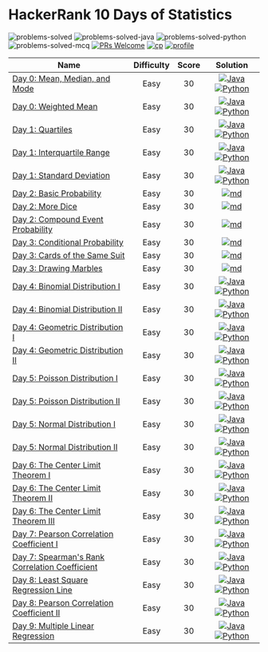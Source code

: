 # HackerRank 10 Days of Statistics

![problems-solved](https://img.shields.io/badge/Problems%20Solved-18/25-1f425f.svg)
![problems-solved-java](https://img.shields.io/badge/Java-12/19-008000.svg)
![problems-solved-python](https://img.shields.io/badge/Python-12/19-008000.svg)
![problems-solved-mcq](https://img.shields.io/badge/MCQ's-6/6-008000.svg)
[![PRs Welcome](https://img.shields.io/badge/PRs-welcome-brightgreen.svg)](CONTRIBUTING.md)
[![cp](https://img.shields.io/badge/also%20see-Competitve%20Programming-1f72ff.svg)](https://github.com/anishLearnsToCode/competitive-programming)
[![profile](https://img.shields.io/badge/also%20see-My%20Hackerrank%20Profile-1f72ff.svg)](https://www.hackerrank.com/anishviewer)

| Name | Difficulty | Score | Solution |
|------|:----------:|:-----:|:--------:|
| [Day 0: Mean, Median, and Mode](https://www.hackerrank.com/challenges/s10-basic-statistics) | Easy | 30 | [![Java](https://img.icons8.com/color/40/000000/java-coffee-cup-logo.png)](src/Day0A.java) [![Python](https://img.icons8.com/color/35/000000/python.png)](python/day_0a.py) |
| [Day 0: Weighted Mean](https://www.hackerrank.com/challenges/s10-weighted-mean) | Easy | 30 | [![Java](https://img.icons8.com/color/40/000000/java-coffee-cup-logo.png)](src/Day0B.java) [![Python](https://img.icons8.com/color/35/000000/python.png)](python/day_0b.py) |
| [Day 1: Quartiles](https://www.hackerrank.com/challenges/s10-quartiles) | Easy | 30 | [![Java](https://img.icons8.com/color/40/000000/java-coffee-cup-logo.png)](src/Day1A.java) [![Python](https://img.icons8.com/color/35/000000/python.png)](python/day_1a.py) |
| [Day 1: Interquartile Range](https://www.hackerrank.com/challenges/s10-interquartile-range) | Easy | 30 | [![Java](https://img.icons8.com/color/40/000000/java-coffee-cup-logo.png)](src/Day1B.java) [![Python](https://img.icons8.com/color/35/000000/python.png)](python/day_1b.py) |
| [Day 1: Standard Deviation](https://www.hackerrank.com/challenges/s10-standard-deviation) | Easy | 30 | [![Java](https://img.icons8.com/color/40/000000/java-coffee-cup-logo.png)](src/Day1C.java) [![Python](https://img.icons8.com/color/35/000000/python.png)](python/day_1c.py) |
| [Day 2: Basic Probability](https://www.hackerrank.com/challenges/s10-mcq-1) | Easy | 30 | [![md](https://img.icons8.com/office/35/000000/markdown.png)](md/day-2-basic-probability.md) |
| [Day 2: More Dice](https://www.hackerrank.com/challenges/s10-mcq-2) | Easy | 30 | [![md](https://img.icons8.com/office/35/000000/markdown.png)](md/day-2-more-dice.md) |
| [Day 2: Compound Event Probability](https://www.hackerrank.com/challenges/s10-mcq-3) | Easy | 30 | [![md](https://img.icons8.com/office/35/000000/markdown.png)](md/day-2-compound-event-probability.md) |
| [Day 3: Conditional Probability](https://www.hackerrank.com/challenges/s10-mcq-4) | Easy | 30 | [![md](https://img.icons8.com/office/35/000000/markdown.png)](md/day-3-conditional-probability.md) |
| [Day 3: Cards of the Same Suit](https://www.hackerrank.com/challenges/s10-mcq-5) | Easy | 30 | [![md](https://img.icons8.com/office/35/000000/markdown.png)](md/day-3-cards-of-the-same-suit.md) |
| [Day 3: Drawing Marbles](https://www.hackerrank.com/challenges/s10-mcq-6) | Easy | 30 | [![md](https://img.icons8.com/office/35/000000/markdown.png)](md/day-3-drawing-marbles.md) |
| [Day 4: Binomial Distribution I](https://www.hackerrank.com/challenges/s10-binomial-distribution-2) | Easy | 30 | [![Java](https://img.icons8.com/color/40/000000/java-coffee-cup-logo.png)](src/Day4A.java) [![Python](https://img.icons8.com/color/35/000000/python.png)](python/day_4a.py) |
| [Day 4: Binomial Distribution II](https://www.hackerrank.com/challenges/s10-binomial-distribution-2) | Easy | 30 | [![Java](https://img.icons8.com/color/40/000000/java-coffee-cup-logo.png)](src/Day4B.java) [![Python](https://img.icons8.com/color/35/000000/python.png)](python/day_4b.py) |
| [Day 4: Geometric Distribution I](https://www.hackerrank.com/challenges/s10-geometric-distribution-1) | Easy | 30 | [![Java](https://img.icons8.com/color/40/000000/java-coffee-cup-logo.png)](src/Day4C.java) [![Python](https://img.icons8.com/color/35/000000/python.png)](python/day_4c.py) |
| [Day 4: Geometric Distribution II](https://www.hackerrank.com/challenges/s10-geometric-distribution-2) | Easy | 30 | [![Java](https://img.icons8.com/color/40/000000/java-coffee-cup-logo.png)](src/Day4D.java) [![Python](https://img.icons8.com/color/35/000000/python.png)](python/day_4d.py) |
| [Day 5: Poisson Distribution I](https://www.hackerrank.com/challenges/s10-poisson-distribution-1) | Easy | 30 | [![Java](https://img.icons8.com/color/40/000000/java-coffee-cup-logo.png)](src/Day5A.java) [![Python](https://img.icons8.com/color/35/000000/python.png)](python/day_5a.py) |
| [Day 5: Poisson Distribution II](https://www.hackerrank.com/challenges/s10-poisson-distribution-2) | Easy | 30 | [![Java](https://img.icons8.com/color/40/000000/java-coffee-cup-logo.png)](src/Day5B.java) [![Python](https://img.icons8.com/color/35/000000/python.png)](python/day_5b.py) |
| [Day 5: Normal Distribution I](https://www.hackerrank.com/challenges/s10-normal-distribution-1) | Easy | 30 | [![Java](https://img.icons8.com/color/40/000000/java-coffee-cup-logo.png)](src/Day5C.java) [![Python](https://img.icons8.com/color/35/000000/python.png)](python/day_5c.py) |
| [Day 5: Normal Distribution II](https://www.hackerrank.com/challenges/s10-normal-distribution-2) | Easy | 30 | [![Java](https://img.icons8.com/color/40/000000/java-coffee-cup-logo.png)](src/Day5D.java) [![Python](https://img.icons8.com/color/35/000000/python.png)](python/day_5d.py) |
| [Day 6: The Center Limit Theorem I]() | Easy | 30 | [![Java](https://img.icons8.com/color/40/000000/java-coffee-cup-logo.png)](src/Day1C.java) [![Python](https://img.icons8.com/color/35/000000/python.png)](python/day_1c.py) |
| [Day 6: The Center Limit Theorem II]() | Easy | 30 | [![Java](https://img.icons8.com/color/40/000000/java-coffee-cup-logo.png)](src/Day1C.java) [![Python](https://img.icons8.com/color/35/000000/python.png)](python/day_1c.py) |
| [Day 6: The Center Limit Theorem III]() | Easy | 30 | [![Java](https://img.icons8.com/color/40/000000/java-coffee-cup-logo.png)](src/Day1C.java) [![Python](https://img.icons8.com/color/35/000000/python.png)](python/day_1c.py) |
| [Day 7: Pearson Correlation Coefficient I]() | Easy | 30 | [![Java](https://img.icons8.com/color/40/000000/java-coffee-cup-logo.png)](src/Day1C.java) [![Python](https://img.icons8.com/color/35/000000/python.png)](python/day_1c.py) |
| [Day 7: Spearman's Rank Correlation Coefficient]() | Easy | 30 | [![Java](https://img.icons8.com/color/40/000000/java-coffee-cup-logo.png)](src/Day1C.java) [![Python](https://img.icons8.com/color/35/000000/python.png)](python/day_1c.py) |
| [Day 8: Least Square Regression Line]() | Easy | 30 | [![Java](https://img.icons8.com/color/40/000000/java-coffee-cup-logo.png)](src/Day1C.java) [![Python](https://img.icons8.com/color/35/000000/python.png)](python/day_1c.py) |
| [Day 8: Pearson Correlation Coefficient II]() | Easy | 30 | [![Java](https://img.icons8.com/color/40/000000/java-coffee-cup-logo.png)](src/Day1C.java) [![Python](https://img.icons8.com/color/35/000000/python.png)](python/day_1c.py) |
| [Day 9: Multiple Linear Regression]() | Easy | 30 | [![Java](https://img.icons8.com/color/40/000000/java-coffee-cup-logo.png)](src/Day1C.java) [![Python](https://img.icons8.com/color/35/000000/python.png)](python/day_1c.py) |
